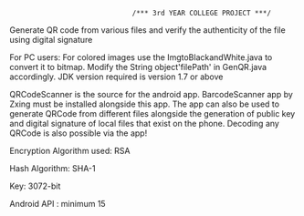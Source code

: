                                   /*** 3rd YEAR COLLEGE PROJECT ***/

Generate QR code from various files and verify the authenticity of the file using digital signature

For PC users:
For colored images use the ImgtoBlackandWhite.java to convert it to bitmap.
Modify the String object'filePath' in GenQR.java accordingly.
JDK version required is version 1.7 or above 

QRCodeScanner is the source for the android app. BarcodeScanner app by Zxing must be installed alongside this app.
The app can also be used to generate QRCode from different files alongside the generation of public key and digital signature of local files that exist on the phone.
Decoding any QRCode is also possible via the app!

Encryption Algorithm used: RSA

Hash Algorithm: SHA-1

Key: 3072-bit

Android API : minimum 15


